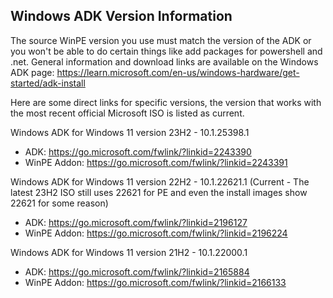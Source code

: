## Windows ADK Version Information

The source WinPE version you use must match the version of the ADK or you won't be able to do certain things like add packages for powershell and .net. General information and download links are available on the Windows ADK page: https://learn.microsoft.com/en-us/windows-hardware/get-started/adk-install

Here are some direct links for specific versions, the version that works with the most recent official Microsoft ISO is listed as current.

Windows ADK for Windows 11 version 23H2 - 10.1.25398.1
- ADK: https://go.microsoft.com/fwlink/?linkid=2243390
- WinPE Addon: https://go.microsoft.com/fwlink/?linkid=2243391

Windows ADK for Windows 11 version 22H2 - 10.1.22621.1 (Current - The latest 23H2 ISO still uses 22621 for PE and even the install images show 22621 for some reason)
- ADK: https://go.microsoft.com/fwlink/?linkid=2196127
- WinPE Addon: https://go.microsoft.com/fwlink/?linkid=2196224

Windows ADK for Windows 11 version 21H2 - 10.1.22000.1
- ADK: https://go.microsoft.com/fwlink/?linkid=2165884
- WinPE Addon: https://go.microsoft.com/fwlink/?linkid=2166133
